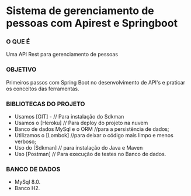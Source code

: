 # Sistema de gerenciamento de pessoas com Apirest e Springboot

### O QUE É

Uma API Rest para gerenciamento de pessoas

### OBJETIVO

Primeiros passos com Spring Boot no desenvolvimento de API's e praticar os conceitos das ferramentas.

### BIBLIOTECAS DO PROJETO
- Usamos [GIT] - // Para instalação do Sdkman
- Usamos o [Heroku] // Para deploy do projeto na nuvem
- Banco de dados MySql e o ORM //para a persistência de dados;
- Utilizamos o [Lombok]  //para deixar o código mais limpo e menos verboso;
- Uso do [Sdkman] // para instalação do Java e Maven
-  Uso [Postman] // Para execução de testes no Banco de dados.

### BANCO DE DADOS
- MySql 8.0.
- Banco H2.
